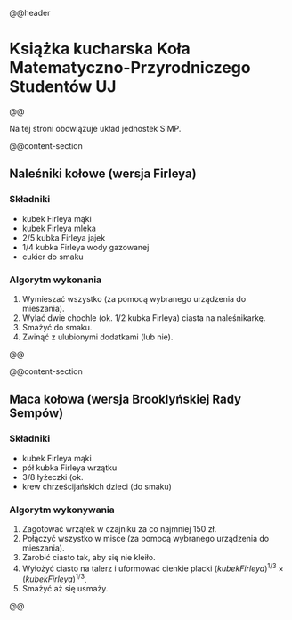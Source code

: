 @@header
# Książka kucharska Koła Matematyczno-Przyrodniczego Studentów UJ
@@

Na tej stroni obowiązuje układ jednostek SIMP.

@@content-section
## Naleśniki kołowe (wersja Firleya)

### Składniki
* kubek Firleya mąki
* kubek Firleya mleka
* 2/5 kubka Firleya jajek
* 1/4 kubka Firleya wody gazowanej
* cukier do smaku

### Algorytm wykonania
1. Wymieszać wszystko (za pomocą wybranego urządzenia do mieszania).
2. Wylać dwie chochle (ok. 1/2 kubka Firleya) ciasta na naleśnikarkę.
3. Smażyć do smaku.
4. Zwinąć z ulubionymi dodatkami (lub nie).

@@

@@content-section
## Maca kołowa (wersja Brooklyńskiej Rady Sempów)

### Składniki
* kubek Firleya mąki
* pół kubka Firleya wrzątku
* 3/8 łyżeczki (ok. 
* krew chrześcijańskich dzieci (do smaku)

### Algorytm wykonywania
1. Zagotować wrzątek w czajniku za co najmniej 150 zł.
2. Połączyć wszystko w misce (za pomocą wybranego urządzenia do mieszania).
3. Zarobić ciasto tak, aby się nie kleiło.
4. Wyłożyć ciasto na talerz i uformować cienkie placki $(kubek Firleya)^{1/3} \times (kubek Firleya)^{1/3}$.
5. Smażyć aż się usmaży. 

@@
